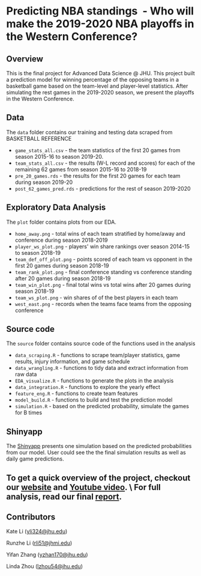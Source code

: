 # Predicting NBA standings  - Who will make the 2019-2020 NBA playoffs in the Western Conference?


## Overview
This is the final project for Advanced Data Science @ JHU. This project built a prediction model for winning percentage of the opposing teams in a basketball game based on the team-level and player-level statistics. After simulating the rest games in the 2019-2020 season, we present the playoffs in the Western Conference. 


## Data
The `data` folder contains our training and testing data scraped from BASKETBALL REFERENCE 
* `game_stats_all.csv` - the team statistics of the first 20 games from season 2015-16 to season 2019-20. 
* `team_stats_all.csv` - the results (W-L record and scores) for each of the remaining 62 games from season 2015-16 to 2018-19 
* `pre_20_games.rds` - the results for the first 20 games for each team during season 2019-20
* `post_62_games_pred.rds` - predictions for the rest of season 2019-2020

## Exploratory Data Analysis
The `plot` folder contains plots from our EDA. 
* `home_away.png` - total wins of each team stratified by home/away and conference during season 2018-2019
* `player_ws_plot.png` - players' win share rankings over season 2014-15 to season 2018-19 
* `team_def_off_plot.png` - points scored of each team vs opponent in the first 20 games during season 2018-19
* `team_rank_plot.png` - final conference standing vs conference standing after 20 games during season 2018-19
* `team_win_plot.png` - final total wins vs total wins after 20 games during season 2018-19
* `team_ws_plot.png` - win shares of of the best players in each team 
* `west_east.png` - records when the teams face teams from the opposing conference

## Source code
The `source` folder contains source code of the functions used in the analysis 
* `data_scraping.R` - functions to scrape team/player statistics, game results, injury information, and game schedule
* `data_wrangling.R` - functions to tidy data and extract information from raw data
* `EDA_visualize.R` - functions to generate the plots in the analysis 
* `data_integration.R` - functions to explore the yearly effect
* `feature_eng.R` - functions to create team features
* `model_build.R` - functions to build and test the prediction model 
* `simulation.R` - based on the predicted probability, simulate the games for B times

## Shinyapp

The [Shinyapp](https://kate-yueyi-li.shinyapps.io/nba_simulation_shiny/) presents one simulation based on the predicted probabilities from our model. User could see the the final simulation results as well as daily game predictions. 


## To get a quick overview of the project, checkout our [website](https://advds71x.github.io/NBAproj/) and [Youtube video](https://www.youtube.com/watch?v=nkDTnJeeuJs&feature=youtu.be). \ For full analysis, read our final [report](https://advds71x.github.io/nba_data_analysis/description). 

## Contributors
Kate Li (yli324@jhu.edu) 

Runzhe Li (rli51@jhmi.edu)

Yifan Zhang (yzhan170@jhu.edu)

Linda Zhou (lzhou54@jhu.edu)

